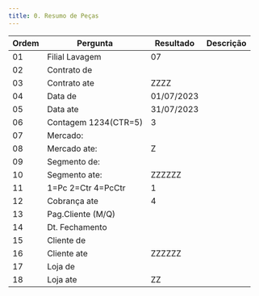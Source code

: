 ```yaml
---
title: 0. Resumo de Peças
---
```


Ordem | Pergunta | Resultado | Descrição 
----- | -------- | --------- | ---------
01    |Filial Lavagem       |07 |
02    |Contrato de          | |
03    |Contrato ate          |ZZZZ |
04    |Data de              |01/07/2023 |
05    |Data ate              |31/07/2023 |
06    |Contagem 1234(CTR=5) |3 |
07    |Mercado:             | |
08    |Mercado ate:             |Z |
09    |Segmento de:         | |
10    |Segmento ate:         |ZZZZZZ |
11    |1=Pc 2=Ctr 4=PcCtr   |1 |
12    |Cobrança ate |4 |
13    |Pag.Cliente (M/Q) | |
14    |Dt. Fechamento | |
15    |Cliente de | |
16    |Cliente ate |ZZZZZZ |
17    |Loja de | |
18    |Loja ate |ZZ |